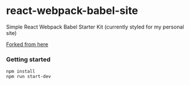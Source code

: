 # react-webpack-babel-site

Simple React Webpack Babel Starter Kit (currently styled for my personal site)

[Forked from here](https://github.com/alicoding/react-webpack-babel)

### Getting started

```
npm install
npm run start-dev
```
